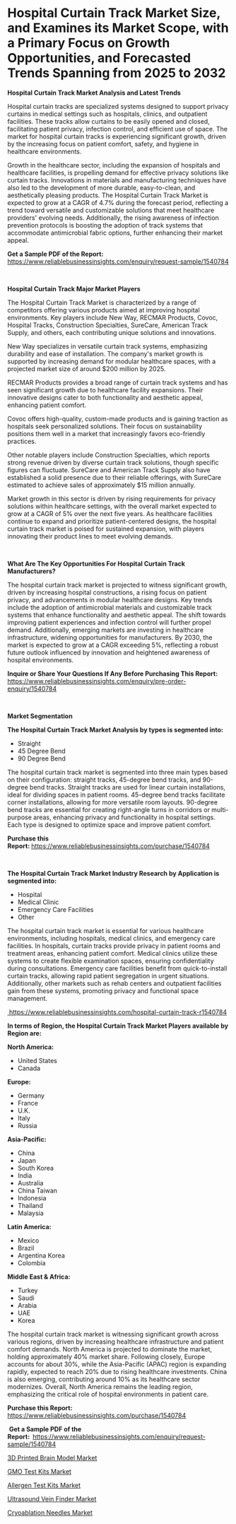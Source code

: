 <p><h1>Hospital Curtain Track Market Size, and Examines its Market Scope, with a Primary Focus on Growth Opportunities, and Forecasted Trends Spanning from 2025 to 2032</h1></p><p><strong>Hospital Curtain Track Market Analysis and Latest Trends</strong></p>
<p><p>Hospital curtain tracks are specialized systems designed to support privacy curtains in medical settings such as hospitals, clinics, and outpatient facilities. These tracks allow curtains to be easily opened and closed, facilitating patient privacy, infection control, and efficient use of space. The market for hospital curtain tracks is experiencing significant growth, driven by the increasing focus on patient comfort, safety, and hygiene in healthcare environments.</p><p>Growth in the healthcare sector, including the expansion of hospitals and healthcare facilities, is propelling demand for effective privacy solutions like curtain tracks. Innovations in materials and manufacturing techniques have also led to the development of more durable, easy-to-clean, and aesthetically pleasing products. The Hospital Curtain Track Market is expected to grow at a CAGR of 4.7% during the forecast period, reflecting a trend toward versatile and customizable solutions that meet healthcare providers' evolving needs. Additionally, the rising awareness of infection prevention protocols is boosting the adoption of track systems that accommodate antimicrobial fabric options, further enhancing their market appeal.</p></p>
<p><strong>Get a Sample PDF of the Report:&nbsp;</strong> <a href="https://www.reliablebusinessinsights.com/enquiry/request-sample/1540784?utm_campaign=60&utm_medium=2&utm_source=Github&utm_content=ia&utm_term=04032025&utm_id=hospital-curtain-track">https://www.reliablebusinessinsights.com/enquiry/request-sample/1540784</a></p>
<p>&nbsp;</p>
<p><strong>Hospital Curtain Track Major Market Players</strong></p>
<p><p>The Hospital Curtain Track Market is characterized by a range of competitors offering various products aimed at improving hospital environments. Key players include New Way, RECMAR Products, Covoc, Hospital Tracks, Construction Specialties, SureCare, American Track Supply, and others, each contributing unique solutions and innovations.</p><p>New Way specializes in versatile curtain track systems, emphasizing durability and ease of installation. The company's market growth is supported by increasing demand for modular healthcare spaces, with a projected market size of around $200 million by 2025.</p><p>RECMAR Products provides a broad range of curtain track systems and has seen significant growth due to healthcare facility expansions. Their innovative designs cater to both functionality and aesthetic appeal, enhancing patient comfort.</p><p>Covoc offers high-quality, custom-made products and is gaining traction as hospitals seek personalized solutions. Their focus on sustainability positions them well in a market that increasingly favors eco-friendly practices.</p><p>Other notable players include Construction Specialties, which reports strong revenue driven by diverse curtain track solutions, though specific figures can fluctuate. SureCare and American Track Supply also have established a solid presence due to their reliable offerings, with SureCare estimated to achieve sales of approximately $15 million annually.</p><p>Market growth in this sector is driven by rising requirements for privacy solutions within healthcare settings, with the overall market expected to grow at a CAGR of 5% over the next five years. As healthcare facilities continue to expand and prioritize patient-centered designs, the hospital curtain track market is poised for sustained expansion, with players innovating their product lines to meet evolving demands.</p></p>
<p>&nbsp;</p>
<p><strong>What Are The Key Opportunities For Hospital Curtain Track Manufacturers?</strong></p>
<p><p>The hospital curtain track market is projected to witness significant growth, driven by increasing hospital constructions, a rising focus on patient privacy, and advancements in modular healthcare designs. Key trends include the adoption of antimicrobial materials and customizable track systems that enhance functionality and aesthetic appeal. The shift towards improving patient experiences and infection control will further propel demand. Additionally, emerging markets are investing in healthcare infrastructure, widening opportunities for manufacturers. By 2030, the market is expected to grow at a CAGR exceeding 5%, reflecting a robust future outlook influenced by innovation and heightened awareness of hospital environments.</p></p>
<p><strong>Inquire or Share Your Questions If Any Before Purchasing This Report:</strong> <a href="https://www.reliablebusinessinsights.com/enquiry/pre-order-enquiry/1540784?utm_campaign=60&utm_medium=2&utm_source=Github&utm_content=ia&utm_term=04032025&utm_id=hospital-curtain-track">https://www.reliablebusinessinsights.com/enquiry/pre-order-enquiry/1540784</a></p>
<p>&nbsp;</p>
<p><strong>Market Segmentation</strong></p>
<p><strong>The Hospital Curtain Track Market Analysis by types is segmented into:</strong></p>
<p><ul><li>Straight</li><li>45 Degree Bend</li><li>90 Degree Bend</li></ul></p>
<p><p>The hospital curtain track market is segmented into three main types based on their configuration: straight tracks, 45-degree bend tracks, and 90-degree bend tracks. Straight tracks are used for linear curtain installations, ideal for dividing spaces in patient rooms. 45-degree bend tracks facilitate corner installations, allowing for more versatile room layouts. 90-degree bend tracks are essential for creating right-angle turns in corridors or multi-purpose areas, enhancing privacy and functionality in hospital settings. Each type is designed to optimize space and improve patient comfort.</p></p>
<p><strong>Purchase this Report:&nbsp;</strong><a href="https://www.reliablebusinessinsights.com/purchase/1540784?utm_campaign=60&utm_medium=2&utm_source=Github&utm_content=ia&utm_term=04032025&utm_id=hospital-curtain-track">https://www.reliablebusinessinsights.com/purchase/1540784</a></p>
<p>&nbsp;</p>
<p><strong>The Hospital Curtain Track Market Industry Research by Application is segmented into:</strong></p>
<p><ul><li>Hospital</li><li>Medical Clinic</li><li>Emergency Care Facilities</li><li>Other</li></ul></p>
<p><p>The hospital curtain track market is essential for various healthcare environments, including hospitals, medical clinics, and emergency care facilities. In hospitals, curtain tracks provide privacy in patient rooms and treatment areas, enhancing patient comfort. Medical clinics utilize these systems to create flexible examination spaces, ensuring confidentiality during consultations. Emergency care facilities benefit from quick-to-install curtain tracks, allowing rapid patient segregation in urgent situations. Additionally, other markets such as rehab centers and outpatient facilities gain from these systems, promoting privacy and functional space management.</p></p>
<p><a href="https://www.reliablebusinessinsights.com/hospital-curtain-track-r1540784?utm_campaign=60&utm_medium=2&utm_source=Github&utm_content=ia&utm_term=04032025&utm_id=hospital-curtain-track">&nbsp;https://www.reliablebusinessinsights.com/hospital-curtain-track-r1540784</a></p>
<p><strong>In terms of Region, the Hospital Curtain Track Market Players available by Region are:</strong></p>
<p>
    <p> <strong> North America: </strong>
        <ul>
            <li>United States</li>
            <li>Canada</li>
        </ul>
        </p> 
    <p> <strong> Europe: </strong>
        <ul>
            <li>Germany</li>
            <li>France</li>
            <li>U.K.</li>
            <li>Italy</li>
            <li>Russia</li>
        </ul>
        </p> 
    <p> <strong> Asia-Pacific: </strong>
        <ul>
            <li>China</li>
            <li>Japan</li>
            <li>South Korea</li>
            <li>India</li>
            <li>Australia</li>
            <li>China Taiwan</li>
            <li>Indonesia</li>
            <li>Thailand</li>
            <li>Malaysia</li>
        </ul>
        </p> 
    <p> <strong> Latin America: </strong>
        <ul>
            <li>Mexico</li>
            <li>Brazil</li>
            <li>Argentina Korea</li>
            <li>Colombia</li>
        </ul>
        </p> 
    <p> <strong> Middle East & Africa: </strong>
        <ul>
            <li>Turkey</li>
            <li>Saudi</li>
            <li>Arabia</li>
            <li>UAE</li>
            <li>Korea</li>
        </ul>
    </p>
    </p>
<p><p>The hospital curtain track market is witnessing significant growth across various regions, driven by increasing healthcare infrastructure and patient comfort demands. North America is projected to dominate the market, holding approximately 40% market share. Following closely, Europe accounts for about 30%, while the Asia-Pacific (APAC) region is expanding rapidly, expected to reach 20% due to rising healthcare investments. China is also emerging, contributing around 10% as its healthcare sector modernizes. Overall, North America remains the leading region, emphasizing the critical role of hospital environments in patient care.</p></p>
<p><strong>Purchase this Report: </strong><a href="https://www.reliablebusinessinsights.com/purchase/1540784?utm_campaign=60&utm_medium=2&utm_source=Github&utm_content=ia&utm_term=04032025&utm_id=hospital-curtain-track">https://www.reliablebusinessinsights.com/purchase/1540784</a></p>
<p>&nbsp;<strong>Get a Sample PDF of the Report:&nbsp;&nbsp;</strong><a href="https://www.reliablebusinessinsights.com/enquiry/request-sample/1540784?utm_campaign=60&utm_medium=2&utm_source=Github&utm_content=ia&utm_term=04032025&utm_id=hospital-curtain-track">https://www.reliablebusinessinsights.com/enquiry/request-sample/1540784</a></p>
<p><strong></strong></p>
<p><p><a href="https://github.com/puhakhommabh/Market-Research-Report-List-1/blob/main/3d-printed-brain-model-market.md?utm_campaign=60&utm_medium=2&utm_source=Github&utm_content=ia&utm_term=04032025&utm_id=hospital-curtain-track">3D Printed Brain Model Market</a></p><p><a href="https://github.com/joubehobock75/Market-Research-Report-List-1/blob/main/gmo-test-kits-market.md?utm_campaign=60&utm_medium=2&utm_source=Github&utm_content=ia&utm_term=04032025&utm_id=hospital-curtain-track">GMO Test Kits Market</a></p><p><a href="https://github.com/supashcriana/Market-Research-Report-List-1/blob/main/allergen-test-kits-market.md?utm_campaign=60&utm_medium=2&utm_source=Github&utm_content=ia&utm_term=04032025&utm_id=hospital-curtain-track">Allergen Test Kits Market</a></p><p><a href="https://github.com/gasiorgary79/Market-Research-Report-List-1/blob/main/ultrasound-vein-finder-market.md?utm_campaign=60&utm_medium=2&utm_source=Github&utm_content=ia&utm_term=04032025&utm_id=hospital-curtain-track">Ultrasound Vein Finder Market</a></p><p><a href="https://github.com/ozolsgasko02/Market-Research-Report-List-1/blob/main/cryoablation-needles-market.md?utm_campaign=60&utm_medium=2&utm_source=Github&utm_content=ia&utm_term=04032025&utm_id=hospital-curtain-track">Cryoablation Needles Market</a></p></p>